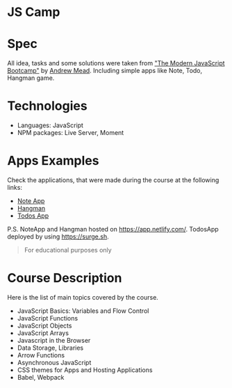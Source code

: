 # JS Camp

# Spec
All idea, tasks and some solutions were taken from
<a href="https://www.udemy.com/course/modern-javascript/" target="_blank">"The Modern JavaScript Bootcamp"</a>
by
<a href="https://mead.io" target="_blank">Andrew Mead</a>.
Including simple apps like Note, Todo, Hangman game.


# Technologies
 - Languages: JavaScript
 - NPM packages: Live Server, Moment


# Apps Examples
Check the applications, that were made during the course at the following links:
- <a href="https://somleff-notes.netlify.app" target="_blank">Note App</a>
- <a href="https://somleff-hangman.netlify.app" target="_blank">Hangman</a>
- <a href="https://stupid-cry.surge.sh" target="_blank">Todos App</a>

P.S. NoteApp and Hangman hosted on https://app.netlify.com/. TodosApp deployed by using https://surge.sh.
 <br />
 > For educational purposes only


# Course Description
Here is the list of main topics covered by the course.
 - JavaScript Basics: Variables and Flow Control
 - JavaScript Functions
 - JavaScript Objects
  - JavaScript Arrays
 - Javascript in the Browser
 - Data Storage, Libraries
 - Arrow Functions
 - Asynchronous JavaScript
 - CSS themes for Apps and Hosting Applications
 - Babel, Webpack
